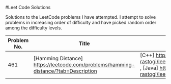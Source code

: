 #Leet Code Solutions

Solutions to the LeetCode problems I have attempted. I attempt to solve problems in increasing order of difficulty and have picked random order among the difficulty levels.

| Problem No. | Title  | Solution  | Difficulty  | Companies |
|---|---|---|---|---|
| 461  | [Hamming Distance] https://leetcode.com/problems/hamming-distance/?tab=Description |  [C++] https://github.com/stuti-rastogi/leetcodesolutions/tree/master/hammingDistance , [Java] https://github.com/stuti-rastogi/leetcodesolutions/tree/master/hammingDistance | Easy  | - |
